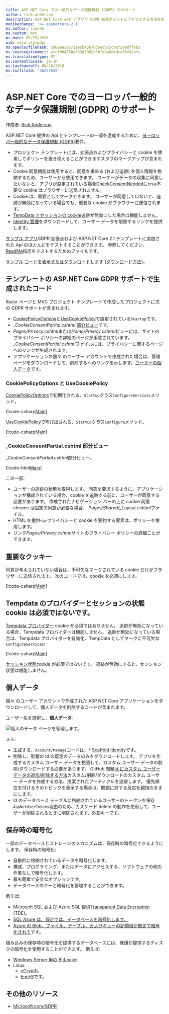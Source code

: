 ```yaml
---
title: ASP.NET Core での一般的なデータ保護規制 (GDPR) のサポート
author: rick-anderson
description: ASP.NET Core web アプリで GDPR 拡張ポイントにアクセスする方法を説明します。
monikerRange: '>= aspnetcore-2.1'
ms.author: riande
ms.custom: mvc
ms.date: 05/29/2018
uid: security/gdpr
ms.openlocfilehash: c986eeca572eecb43e76d56dbc5cb872a9dff6b2
ms.sourcegitcommit: a1afd04758e663d7062a5bfa8a0d4dca38f42afc
ms.translationtype: MT
ms.contentlocale: ja-JP
ms.lasthandoff: 06/20/2018
ms.locfileid: "36277639"
---
```

# <a name="eu-general-data-protection-regulation-gdpr-support-in-aspnet-core"></a>ASP.NET Core でのヨーロッパ一般的なデータ保護規制 (GDPR) のサポート

作成者: [Rick Anderson](https://twitter.com/RickAndMSFT)

ASP.NET Core 提供の Api とテンプレートの一部を達成するために、[ヨーロッパ一般的なデータ保護規制 (GDPR)](https://www.eugdpr.org/)要件。

* プロジェクト テンプレートには、拡張点およびプライバシーと cookie を使用してポリシーを置き換えることができますスタブのマークアップが含まれます。
* Cookie 同意機能は使用すると、同意を求める (および追跡) を個人情報を格納するため、ユーザーから使用できます。 ユーザーがデータの収集に同意したいないと、アプリが設定されている場合[CheckConsentNeeded](/dotnet/api/microsoft.aspnetcore.builder.cookiepolicyoptions.checkconsentneeded)に`true`不要な cookie はブラウザーに送信されません。
* Cookie は、重要としてマークできます。 ユーザーが同意していないと、追跡が無効になっている場合でも、重要な cookie がブラウザーに送信されます。
* [TempData とセッションの cookie](#tempdata)追跡が無効にした場合は機能しません。
* [Identity 管理](#pd)をダウンロードして、ユーザー データを削除するリンクを提供します。

[サンプル アプリ](https://github.com/aspnet/Docs/tree/live/aspnetcore/security/gdpr/sample)GDPR 拡張点および ASP.NET Core 2.1 テンプレートに追加された Api のほとんどをテストすることができます。 参照してください、 [ReadMe](https://github.com/aspnet/Docs/tree/live/aspnetcore/security/gdpr/sample)指示をテストするためのファイルです。

[サンプル コードを表示またはダウンロード](https://github.com/aspnet/Docs/tree/live/aspnetcore/security/gdpr/sample)します ([ダウンロード方法](xref:tutorials/index#how-to-download-a-sample))。

## <a name="aspnet-core-gdpr-support-in-template-generated-code"></a>テンプレートの ASP.NET Core GDPR サポートで生成されたコード

Razor ページと MVC プロジェクト テンプレートで作成したプロジェクトに次の GDPR サポートが含まれます。

* [CookiePolicyOptions](/dotnet/api/microsoft.aspnetcore.builder.cookiepolicyoptions)と[UseCookiePolicy](/dotnet/api/microsoft.aspnetcore.builder.cookiepolicyappbuilderextensions.usecookiepolicy)で設定されている`Startup`です。
* *_CookieConsentPartial.cshtml* [部分ビュー](xref:mvc/views/tag-helpers/builtin-th/partial-tag-helper)です。
* *Pages/Privacy.cshtml*または*Home/Privacy.cshtml*ビューには、サイトのプライバシー ポリシーの詳細のページが用意されています。 *_CookieConsentPartial.cshtml*ファイルには、プライバシーに関するページへのリンクが生成されます。
* アプリケーションの個々 のユーザー アカウントで作成された場合は、管理 ページをダウンロードして、削除するへのリンクを示します。[ユーザーの個人データ](#pd)です。

### <a name="cookiepolicyoptions-and-usecookiepolicy"></a>CookiePolicyOptions と UseCookiePolicy

[CookiePolicyOptions](/dotnet/api/microsoft.aspnetcore.builder.cookiepolicyoptions)で初期化される、`Startup`クラス`ConfigureServices`メソッド。

[!code-csharp[Main](gdpr/sample/Startup.cs?name=snippet1&highlight=14-20)]

[UseCookiePolicy](/dotnet/api/microsoft.aspnetcore.builder.cookiepolicyappbuilderextensions.usecookiepolicy)で呼び出される、`Startup`クラス`Configure`メソッド。

[!code-csharp[Main](gdpr/sample/Startup.cs?name=snippet1&highlight=49)]

### <a name="cookieconsentpartialcshtml-partial-view"></a>_CookieConsentPartial.cshtml 部分ビュー

*_CookieConsentPartial.cshtml*部分ビュー。

[!code-html[Main](gdpr/sample/RP/Pages/Shared/_CookieConsentPartial.cshtml)]

この一部:

* ユーザーの追跡の状態を取得します。 同意を要求するように、アプリケーションが構成されている場合、cookie を追跡する前に、ユーザーが同意する必要があります。 作成されたナビゲーション バーの上に cookie 同意 chrome は固定の同意が必要な場合、 *Pages/Shared/_Layout.cshtml*ファイル。
* HTML を提供`<p>`プライバシーと cookie を要約する要素は、ポリシーを使用します。
* リンク*Pages/Privacy.cshtml*サイトのプライバシー ポリシーの詳細ことができます。

## <a name="essential-cookies"></a>重要なクッキー

同意が与えられていない場合は、不可欠なマークされている cookie だけがブラウザーに送信されます。 次のコードでは、cookie を必須にします。

[!code-csharp[Main](gdpr/sample/RP/Pages/Cookie.cshtml.cs?name=snippet1&highlight=5)]

<a name="tempdata"></a>

## <a name="tempdata-provider-and-session-state-cookies-are-not-essential"></a>Tempdata のプロバイダーとセッションの状態 cookie は必須ではないです。

[Tempdata プロバイダー](xref:fundamentals/app-state#tempdata) cookie が必須ではありません。 追跡が無効になっている場合、Tempdata プロバイダーは機能しません。 追跡が無効になっている場合は、Tempdata プロバイダーを有効化、TempData としてマークに不可欠な`ConfigureServices`:

[!code-csharp[Main](gdpr/sample/RP/Startup.cs?name=snippet1)]

[セッション状態](xref:fundamentals/app-state)cookie が必須ではないです。 追跡が無効にすると、セッション状態は機能しません。

<a name="pd"></a>

## <a name="personal-data"></a>個人データ

個々 のユーザー アカウントで作成された ASP.NET Core アプリケーションをダウンロードして、個人データを削除するコードが含まれます。

ユーザー名を選択し、**個人データ**:

![個人のデータ ページを管理します。](gdpr/_static/pd.png)

メモ:

* 生成する、`Account/Manage`コードは、「 [Scaffold Identity](xref:security/authentication/scaffold-identity)です。
* 削除し、影響の id の既定のデータのみをダウンロードします。 アプリを作成するカスタム ユーザー データを拡張して、カスタム ユーザー データの削除/ダウンロードする必要があります。 GitHub 問題[Id にカスタム ユーザー データの追加/削除する方法](https://github.com/aspnet/Docs/issues/6226)カスタム/削除/ダウンロードのカスタム ユーザー データを作成する方法、提案されたアーティクルを追跡します。 優先順位を付けるそのトピックを表示する場合は、問題に対する反応を親指のままにします。
* Id のデータベース テーブルに格納されているユーザーのトークンを保存`AspNetUserTokens`理由のため、カスケード delete の動作を使用して、ユーザーが削除されるときに削除されます、[外部キー](https://github.com/aspnet/Identity/blob/release/2.1/src/EF/IdentityUserContext.cs#L152)です。

## <a name="encryption-at-rest"></a>保存時の暗号化

一部のデータベースとストレージのメカニズムは、保存時の暗号化できるようにします。 保存時の暗号化:

* 自動的に格納されているデータを暗号化します。
* 構成、プログラミング、またはデータにアクセスする、ソフトウェアの他の作業なしで暗号化します。
* 最も簡単で安全なオプションです。
* データベースのキーと暗号化を管理することができます。

例えば:

* Microsoft SQL および Azure SQL 提供[Transparent Data Encryption](/sql/relational-databases/security/encryption/transparent-data-encryption) (TDE)。
* [SQL Azure は、既定では、データベースを暗号化します。](https://azure.microsoft.com/updates/newly-created-azure-sql-databases-encrypted-by-default/)
* [Azure の Blob、ファイル、テーブル、およびキューの記憶域が既定で暗号化されて](https://azure.microsoft.com/blog/announcing-default-encryption-for-azure-blobs-files-table-and-queue-storage/)です。

組み込みの保存時の暗号化を提供するデータベースには、保護が提供するディスクの暗号化を使用することができます。 例えば:

* [Windows Server 用の BitLocker](/windows/security/information-protection/bitlocker/bitlocker-how-to-deploy-on-windows-server)
* Linux:
  * [eCryptfs](https://launchpad.net/ecryptfs)
  * [EncFS](https://github.com/vgough/encfs)です。

## <a name="additional-resources"></a>その他のリソース

* [Microsoft.com/GDPR](https://www.microsoft.com/en-us/trustcenter/Privacy/GDPR)
